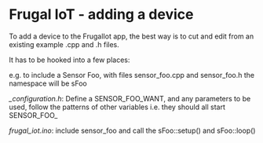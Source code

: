# Frugal IoT - adding a device

To add a device to the FrugalIot app, 
the best way is to cut and edit from an existing example .cpp and .h files.

It has to be hooked into a few places:

e.g. to include a Sensor Foo, with files sensor_foo.cpp and sensor_foo.h
the namespace will be sFoo

*_configuration.h*: Define a SENSOR_FOO_WANT, and any parameters to be used,
follow the patterns of other variables i.e. they should all start SENSOR_FOO_


*frugal_iot.ino*: include sensor_foo and call the sFoo::setup() and sFoo::loop()
